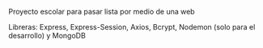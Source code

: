 Proyecto escolar para pasar lista por medio de una web

Libreras: Express, Express-Session, Axios, Bcrypt, Nodemon (solo para el desarrollo) y MongoDB